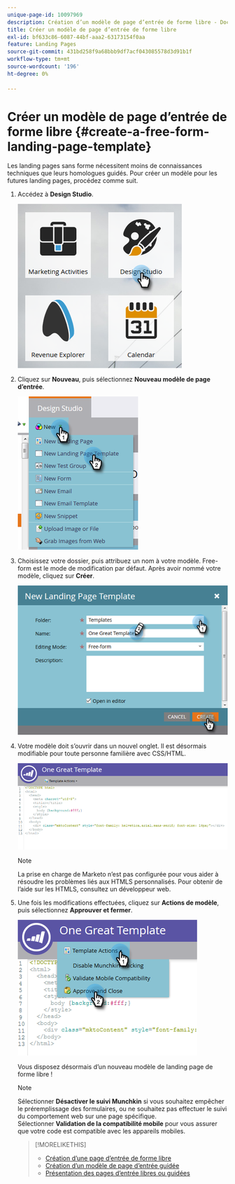 ```yaml
---
unique-page-id: 10097969
description: Création d’un modèle de page d’entrée de forme libre - Documents Marketo - Documentation du produit
title: Créer un modèle de page d’entrée de forme libre
exl-id: bf633c86-6087-44bf-aaa2-63173154f0aa
feature: Landing Pages
source-git-commit: 431bd258f9a68bbb9df7acf043085578d3d91b1f
workflow-type: tm+mt
source-wordcount: '196'
ht-degree: 0%

---
```


# Créer un modèle de page d’entrée de forme libre {#create-a-free-form-landing-page-template}

Les landing pages sans forme nécessitent moins de connaissances techniques que leurs homologues guidés. Pour créer un modèle pour les futures landing pages, procédez comme suit.

1. Accédez à **Design Studio**.

   ![](assets/one.png)

1. Cliquez sur **Nouveau**, puis sélectionnez **Nouveau modèle de page d’entrée**.

   ![](assets/two.png)

1. Choisissez votre dossier, puis attribuez un nom à votre modèle. Free-form est le mode de modification par défaut. Après avoir nommé votre modèle, cliquez sur **Créer**.

   ![](assets/three.png)

1. Votre modèle doit s’ouvrir dans un nouvel onglet. Il est désormais modifiable pour toute personne familière avec CSS/HTML.

   ![](assets/four.png)

   >[!NOTE]
   >
   >La prise en charge de Marketo n’est pas configurée pour vous aider à résoudre les problèmes liés aux HTMLS personnalisés. Pour obtenir de l’aide sur les HTMLS, consultez un développeur web.

1. Une fois les modifications effectuées, cliquez sur **Actions de modèle**, puis sélectionnez **Approuver et fermer**.

   ![](assets/five.png)

   Vous disposez désormais d’un nouveau modèle de landing page de forme libre !

   >[!NOTE]
   >
   >Sélectionner **Désactiver le suivi Munchkin** si vous souhaitez empêcher le préremplissage des formulaires, ou ne souhaitez pas effectuer le suivi du comportement web sur une page spécifique.\
   >Sélectionner **Validation de la compatibilité mobile** pour vous assurer que votre code est compatible avec les appareils mobiles.

   >[!MORELIKETHIS]
   >
   >* [Création d’une page d’entrée de forme libre](/help/marketo/product-docs/demand-generation/landing-pages/free-form-landing-pages/create-a-free-form-landing-page.md)
   >* [Création d’un modèle de page d’entrée guidée](/help/marketo/product-docs/demand-generation/landing-pages/landing-page-templates/create-a-guided-landing-page-template.md)
   >* [Présentation des pages d’entrée libres ou guidées](/help/marketo/product-docs/demand-generation/landing-pages/understanding-landing-pages/understanding-free-form-vs-guided-landing-pages.md)
